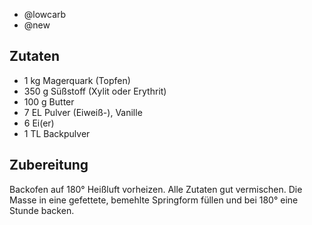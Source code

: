 - @lowcarb
- @new

## Zutaten
- 1 kg    Magerquark (Topfen)
- 350 g   Süßstoff (Xylit oder Erythrit)
- 100 g   Butter
- 7 EL    Pulver (Eiweiß-), Vanille
- 6   Ei(er)
- 1 TL    Backpulver

## Zubereitung
Backofen auf 180° Heißluft vorheizen.
 Alle Zutaten gut vermischen. Die Masse in eine gefettete, bemehlte Springform füllen und bei 180° eine Stunde backen.
